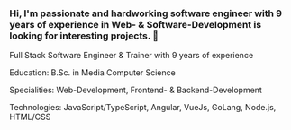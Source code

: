### Hi, I'm passionate and hardworking software engineer with 9 years of experience in Web- & Software-Development is looking for interesting projects. 👋

Full Stack Software Engineer & Trainer with 9 years of experience

Education: B.Sc. in Media Computer Science

Specialities: Web-Development, Frontend- & Backend-Development

Technologies: JavaScript/TypeScript, Angular, VueJs, GoLang, Node.js, HTML/CSS

<!--
**gregor-doroschenko/gregor-doroschenko** is a ✨ _special_ ✨ repository because its `README.md` (this file) appears on your GitHub profile.

Here are some ideas to get you started:

- 🔭 I’m currently working on ...
- 🌱 I’m currently learning ...
- 👯 I’m looking to collaborate on ...
- 🤔 I’m looking for help with ...
- 💬 Ask me about ...
- 📫 How to reach me: ...
- 😄 Pronouns: ...
- ⚡ Fun fact: ...
-->
